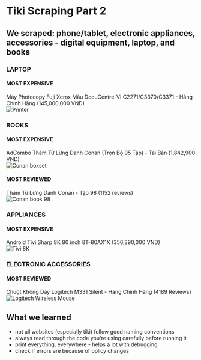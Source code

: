 # Tiki Scraping Part 2

## We scraped: phone/tablet, electronic appliances, accessories - digital equipment, laptop, and books

### LAPTOP

#### MOST EXPENSIVE

Máy Photocopy Fuji Xerox Màu DocuCentre-VI C2271/C3370/C3371 - Hàng Chính Hãng
(145,000,000 VND)\
![Printer](https://salt.tikicdn.com/cache/280x280/ts/product/b3/0c/6a/d58b75d03be0863b76c812aa7148746e.PNG)

### BOOKS

#### MOST EXPENSIVE

AdCombo Thám Tử Lừng Danh Conan (Trọn Bộ 95 Tập) - Tái Bản
(1,842,900 VND)\
![Conan boxset](https://salt.tikicdn.com/cache/280x280/ts/product/8c/5a/f3/0912bc3aad24fd7c0fe6f153e9e1bfe3.jpg)

#### MOST REVIEWED

Thám Tử Lừng Danh Conan - Tập 98
(1152 reviews)\
![Conan book 98](https://salt.tikicdn.com/cache/280x280/ts/product/6d/61/45/4d4166c4fee360442889f320c84a12c5.jpg)

### APPLIANCES

#### MOST EXPENSIVE

Android Tivi Sharp 8K 80 inch 8T-80AX1X
(356,390,000 VND)\
![Tivi 8K](https://salt.tikicdn.com/cache/280x280/ts/product/e5/23/fb/46452531ea1eb62a506d21f4d18b295a.jpg)

### ELECTRONIC ACCESSORIES

#### MOST REVIEWED

Chuột Không Dây Logitech M331 Silent - Hàng Chính Hãng
(4189 Reviews)\
![Logitech Wireless Mouse](https://salt.tikicdn.com/cache/280x280/media/catalog/product/m/3/m331red_0.u2470.d20161215.t105811.181375.jpg)

## What we learned

- not all websites (especially tiki) follow good naming conventions
- always read through the code you're using carefully before running it
- print everything, everywhere - helps a lot with debugging
- check if errors are because of policy changes
